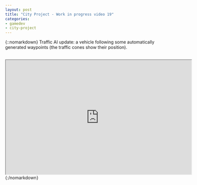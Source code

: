 ```yaml
---
layout: post
title: "City Project - Work in progress video 19"
categories:
- gamedev
- city-project
---
```


{::nomarkdown}
Traffic AI update: a vehicle following some automatically generated waypoints (the traffic cones show their position).<br /><br /><div style="text-align: center;"><iframe height="371" src="http://www.youtube.com/embed/87syK0d-GlM?theme=dark" width="600"></iframe><br /></div>
{:/nomarkdown}